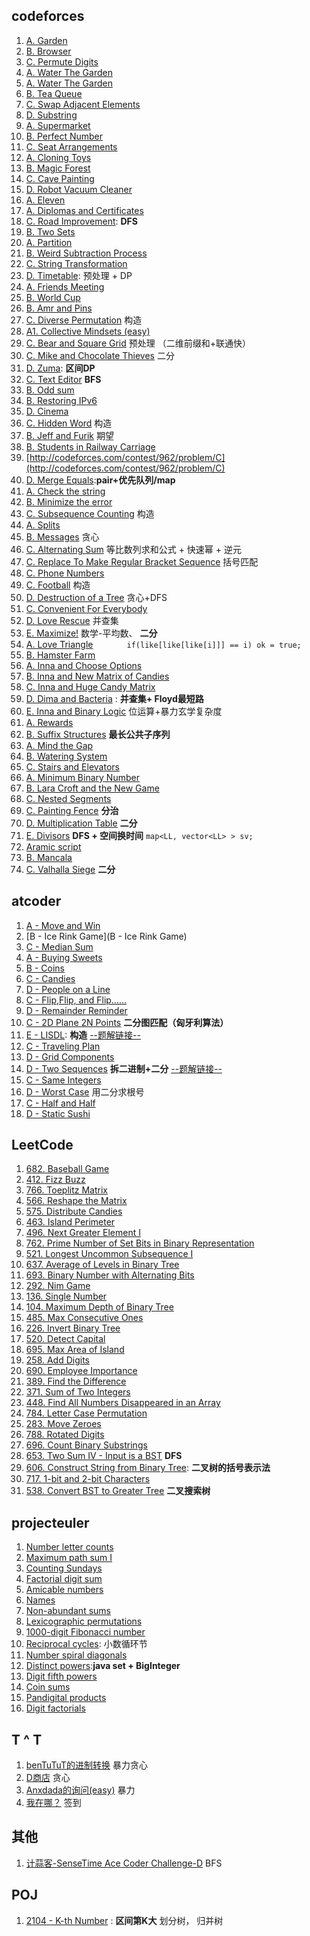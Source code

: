 ## codeforces
1. [A. Garden](http://codeforces.com/contest/915/problem/A)
2. [B. Browser](http://codeforces.com/contest/915/problem/B)
3. [C. Permute Digits](http://codeforces.com/contest/915/problem/C)
4. [A. Water The Garden](http://codeforces.com/contest/920/problem/A)
5. [A. Water The Garden](http://codeforces.com/contest/920/problem/A)
6. [B. Tea Queue](http://codeforces.com/contest/920/problem/B)
7. [C. Swap Adjacent Elements](http://codeforces.com/contest/920/problem/C)
8. [D. Substring](http://codeforces.com/contest/919/problem/D)
9. [A. Supermarket](http://codeforces.com/contest/919/problem/A)
9. [B. Perfect Number](http://codeforces.com/contest/919/problem/B)
10. [C. Seat Arrangements](http://codeforces.com/contest/919/problem/C)
11. [A. Cloning Toys](http://codeforces.com/contest/922/problem/A)
12. [B. Magic Forest](http://codeforces.com/contest/922/problem/B)
13. [C. Cave Painting](http://codeforces.com/contest/922/problem/C)
14. [D. Robot Vacuum Cleaner](http://codeforces.com/contest/922/problem/D)
15. [A. Eleven](http://codeforces.com/contest/918/problem/A)
16. [A. Diplomas and Certificates](http://codeforces.com/problemset/problem/818/A)
17. [C. Road Improvement](http://codeforces.com/problemset/problem/638/C):   **DFS**
18. [B. Two Sets](http://codeforces.com/problemset/problem/468/B)
19. [A. Partition](http://codeforces.com/contest/946/problem/A)
20. [B. Weird Subtraction Process](http://codeforces.com/contest/946/problem/B)
21. [C. String Transformation](http://codeforces.com/contest/946/problem/C)
22. [D. Timetable](http://codeforces.com/contest/946/problem/D): 预处理 + DP
23. [A. Friends Meeting](http://codeforces.com/contest/931/problem/A)
24. [B. World Cup](http://codeforces.com/contest/931/problem/B)
25. [B. Amr and Pins](http://codeforces.com/problemset/problem/507/B) 
26. [C. Diverse Permutation](http://codeforces.com/contest/483/problem/C) 构造
27. [A1. Collective Mindsets (easy)](http://codeforces.com/problemset/problem/690/A1)
28. [C. Bear and Square Grid](http://codeforces.com/problemset/problem/679/C)  预处理 （二维前缀和+联通快）
29. [C. Mike and Chocolate Thieves](http://codeforces.com/problemset/problem/689/C) 二分
30. [D. Zuma](http://codeforces.com/contest/608/problem/D): **区间DP**
31. [C. Text Editor](http://codeforces.com/problemset/problem/253/C) **BFS**
32. [B. Odd sum](http://codeforces.com/problemset/problem/797/B) 
33. [B. Restoring IPv6](http://codeforces.com/problemset/problem/250/B)
34. [D. Cinema](http://codeforces.com/problemset/problem/234/D)
35. [C. Hidden Word](http://codeforces.com/problemset/problem/725/C) 构造
36. [B. Jeff and Furik](http://codeforces.com/problemset/problem/351/B) 期望
37. [B. Students in Railway Carriage](http://codeforces.com/contest/962/problem/B)
38. [http://codeforces.com/contest/962/problem/C](http://codeforces.com/contest/962/problem/C)
39. [D. Merge Equals](http://codeforces.com/contest/962/problem/D):**pair+优先队列/map** 
40. [A. Check the string](http://codeforces.com/contest/960/problem/A)
41. [B. Minimize the error](http://codeforces.com/contest/960/problem/B)  
42. [C. Subsequence Counting](http://codeforces.com/contest/960/problem/C)  构造
43. [A. Splits](http://codeforces.com/contest/964/problem/A)
44. [B. Messages](http://codeforces.com/contest/964/problem/B)  贪心
45. [C. Alternating Sum](http://codeforces.com/contest/964/problem/C) 等比数列求和公式 + 快速幂 + 逆元
46. [C. Replace To Make Regular Bracket Sequence](http://codeforces.com/problemset/problem/612/C)  括号匹配
47. [C. Phone Numbers](http://codeforces.com/problemset/problem/940/C)
48. [C. Football](http://codeforces.com/contest/417/problem/C)  构造
49. [D. Destruction of a Tree](http://codeforces.com/contest/964/problem/D) 贪心+DFS
50. [C. Convenient For Everybody](http://codeforces.com/contest/939/problem/C) 
51. [D. Love Rescue](http://codeforces.com/contest/939/problem/D) 并查集
52. [E. Maximize!](http://codeforces.com/contest/939/problem/E) 数学-平均数、 **二分**
53. [A. Love Triangle](http://codeforces.com/contest/939/problem/A) `		if(like[like[like[i]]] == i) ok = true;`
54. [B. Hamster Farm](http://codeforces.com/contest/939/problem/B) 
55. [A. Inna and Choose Options](http://codeforces.com/contest/400/problem/A)
56. [B. Inna and New Matrix of Candies](http://codeforces.com/contest/400/problem/B)  
57. [C. Inna and Huge Candy Matrix](http://codeforces.com/contest/400/problem/C)  
58. [D. Dima and Bacteria](http://codeforces.com/contest/400/problem/D) : **并查集+ Floyd最短路**  
59. [E. Inna and Binary Logic](http://codeforces.com/contest/400/problem/E) 位运算+暴力玄学复杂度
60. [A. Rewards](http://codeforces.com/contest/448/problem/A)
61. [B. Suffix Structures](http://codeforces.com/contest/448/problem/B) **最长公共子序列**
62. [A. Mind the Gap](http://codeforces.com/contest/967/problem/A)
63. [B. Watering System](http://codeforces.com/contest/967/problem/B)
64. [C. Stairs and Elevators](http://codeforces.com/contest/967/problem/C)
65. [A. Minimum Binary Number](http://codeforces.com/contest/976/problem/A)
66. [B. Lara Croft and the New Game](http://codeforces.com/contest/976/problem/B)
67. [C. Nested Segments](http://codeforces.com/contest/976/problem/C) 
68. [C. Painting Fence](http://codeforces.com/contest/448/problem/C) **分治**
69. [D. Multiplication Table](http://codeforces.com/contest/448/problem/D) **二分**
70. [E. Divisors](http://codeforces.com/contest/448/problem/E)  **DFS + 空间换时间**   `map<LL, vector<LL> > sv;`
71. [Aramic script](http://codeforces.com/contest/975)
72. [B. Mancala](http://codeforces.com/contest/975/problem/B)
73. [C. Valhalla Siege](http://codeforces.com/contest/975/problem/C)  **二分**


## atcoder
1. [A - Move and Win](https://agc020.contest.atcoder.jp/tasks/agc020_a)
2. [B - Ice Rink Game](B - Ice Rink Game)
3.  [C - Median Sum](https://agc020.contest.atcoder.jp/tasks/agc020_c)
4. [A - Buying Sweets](https://abc087.contest.atcoder.jp/tasks/abc087_a)
5. [B - Coins](https://abc087.contest.atcoder.jp/tasks/abc087_b)
6. [C - Candies](https://abc087.contest.atcoder.jp/tasks/arc090_a)
7. [D - People on a Line](https://abc087.contest.atcoder.jp/tasks/arc090_b)
8. [C - Flip,Flip, and Flip......](https://arc091.contest.atcoder.jp/tasks/arc091_a)
9. [D - Remainder Reminder](https://arc091.contest.atcoder.jp/tasks/arc091_b)
10. [C - 2D Plane 2N Points](https://arc092.contest.atcoder.jp/tasks/arc092_a) **二分图匹配（匈牙利算法）** 
11. [E - LISDL](https://arc091.contest.atcoder.jp/tasks/arc091_c): **构造** [  --题解链接--](https://blog.csdn.net/zzzzone/article/details/79672656)
12. [C - Traveling Plan](https://arc093.contest.atcoder.jp/tasks/arc093_a)
13. [D - Grid Components](https://arc093.contest.atcoder.jp/tasks/arc093_b)
14. [D - Two Sequences](https://arc092.contest.atcoder.jp/tasks/arc092_b) **拆二进制+二分**  [--题解链接--](https://blog.csdn.net/ZZZZone/article/details/79701785)
15. [C - Same Integers](https://arc094.contest.atcoder.jp/tasks/arc094_a)
16. [D - Worst Case](https://arc094.contest.atcoder.jp/tasks/arc094_b) 用二分求根号
17. [C - Half and Half](https://arc096.contest.atcoder.jp/tasks/arc096_a)
18. [D - Static Sushi](https://arc096.contest.atcoder.jp/tasks/arc096_b) 




## LeetCode

1. [682. Baseball Game](https://leetcode.com/problems/baseball-game/description/)
2. [412. Fizz Buzz](https://leetcode.com/problems/fizz-buzz/description/)
3. [766. Toeplitz Matrix](https://leetcode.com/problems/toeplitz-matrix/description/)
4. [566. Reshape the Matrix](https://leetcode.com/problems/reshape-the-matrix/description/)
5. [575. Distribute Candies](https://leetcode.com/problems/distribute-candies/description/)
6. [463. Island Perimeter](https://leetcode.com/problems/island-perimeter/description/)
7. [496. Next Greater Element I](https://leetcode.com/problems/next-greater-element-i/description/)
8. [762. Prime Number of Set Bits in Binary Representation](https://leetcode.com/problems/prime-number-of-set-bits-in-binary-representation/description/)
9. [521. Longest Uncommon Subsequence I](https://leetcode.com/problems/longest-uncommon-subsequence-i/description/)
10. [637. Average of Levels in Binary Tree](https://leetcode.com/problems/average-of-levels-in-binary-tree/description/)
11. [693. Binary Number with Alternating Bits](https://leetcode.com/problems/binary-number-with-alternating-bits/description/)
12. [292. Nim Game](https://leetcode.com/problems/nim-game/description/)
13. [136. Single Number](https://leetcode.com/problems/single-number/description/)
14. [104. Maximum Depth of Binary Tree](https://leetcode.com/problems/maximum-depth-of-binary-tree/description/)
15. [485. Max Consecutive Ones](https://leetcode.com/problems/max-consecutive-ones/description/)
16. [226. Invert Binary Tree](https://leetcode.com/problems/invert-binary-tree/description/)
17. [520. Detect Capital](https://leetcode.com/problems/detect-capital/description/)
18. [695. Max Area of Island](https://leetcode.com/problems/max-area-of-island/description/)
19. [258. Add Digits](https://leetcode.com/problems/add-digits/description/)
20. [690. Employee Importance](https://leetcode.com/problems/employee-importance/description/)
21. [389. Find the Difference](https://leetcode.com/problems/find-the-difference/description/)
22. [371. Sum of Two Integers](https://leetcode.com/problems/sum-of-two-integers/description/)
23. [448. Find All Numbers Disappeared in an Array](https://leetcode.com/problems/find-all-numbers-disappeared-in-an-array/description/)
24. [784. Letter Case Permutation](https://leetcode.com/problems/letter-case-permutation/description/)
25. [283. Move Zeroes](https://leetcode.com/problems/move-zeroes/description/)
26. [788. Rotated Digits](https://leetcode.com/problems/rotated-digits/description/)
27. [696. Count Binary Substrings](https://leetcode.com/problems/count-binary-substrings/description/)
28. [653. Two Sum IV - Input is a BST](https://leetcode.com/problems/two-sum-iv-input-is-a-bst/description/) **DFS**
29. [606. Construct String from Binary Tree](https://leetcode.com/problems/construct-string-from-binary-tree/description/): **二叉树的括号表示法**
30. [717. 1-bit and 2-bit Characters](https://leetcode.com/problems/1-bit-and-2-bit-characters/description/)
31. [538. Convert BST to Greater Tree](https://leetcode.com/problems/convert-bst-to-greater-tree/description/) **二叉搜索树**



## projecteuler
1. [Number letter counts](https://projecteuler.net/problem=17)
2. [Maximum path sum I](https://projecteuler.net/problem=18)
3. [Counting Sundays](https://projecteuler.net/problem=19)
4. [Factorial digit sum](https://projecteuler.net/problem=20)
5. [Amicable numbers](https://projecteuler.net/problem=21)
6. [Names](https://projecteuler.net/problem=22)
7. [Non-abundant sums](https://projecteuler.net/problem=23)
8. [Lexicographic permutations](https://projecteuler.net/problem=24)
9. [1000-digit Fibonacci number](https://projecteuler.net/problem=25)
10. [Reciprocal cycles](https://projecteuler.net/problem=26):   小数循环节
11. [Number spiral diagonals](https://projecteuler.net/problem=28)
12. [Distinct powers](https://projecteuler.net/problem=29):**java  set + BigInteger**
13. [Digit fifth powers](https://projecteuler.net/problem=30)
14. [Coin sums](https://projecteuler.net/problem=31)
15. [Pandigital products](https://projecteuler.net/problem=32)
16. [Digit factorials](https://projecteuler.net/problem=34)



## T ^ T 

1. [benTuTuT的进制转换](http://120.78.128.11/Contest.jsp?cid=408#P) 暴力贪心
2. [D商店](http://120.78.128.11/Contest.jsp?cid=408#P3) 贪心
3. [Anxdada的询问(easy)](http://120.78.128.11/Contest.jsp?cid=408#P4) 暴力
4. [我在哪？](http://120.78.128.11/Contest.jsp?cid=408#P7) 签到


## 其他
1. [计蒜客-SenseTime Ace Coder Challenge-D](https://www.jisuanke.com/contest/1237/68614) BFS


## POJ
1. [2104 - K-th Number](http://poj.org/problem?id=2104) : **区间第K大** 划分树， 归并树






